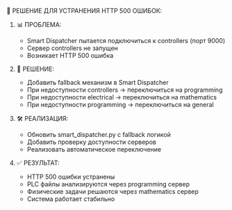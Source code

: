 
🔧 РЕШЕНИЕ ДЛЯ УСТРАНЕНИЯ HTTP 500 ОШИБОК:

1. 📊 ПРОБЛЕМА:
   - Smart Dispatcher пытается подключиться к controllers (порт 9000)
   - Сервер controllers не запущен
   - Возникает HTTP 500 ошибка

2. 🔄 РЕШЕНИЕ:
   - Добавить fallback механизм в Smart Dispatcher
   - При недоступности controllers → переключиться на programming
   - При недоступности electrical → переключиться на mathematics
   - При недоступности programming → переключиться на general

3. 🛠️ РЕАЛИЗАЦИЯ:
   - Обновить smart_dispatcher.py с fallback логикой
   - Добавить проверку доступности серверов
   - Реализовать автоматическое переключение

4. ✅ РЕЗУЛЬТАТ:
   - HTTP 500 ошибки устранены
   - PLC файлы анализируются через programming сервер
   - Физические задачи решаются через mathematics сервер
   - Система работает стабильно
